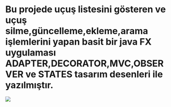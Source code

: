 <h1>
Bu projede uçuş listesini gösteren ve uçuş silme,güncelleme,ekleme,arama işlemlerini yapan 
basit bir java FX uygulaması ADAPTER,DECORATOR,MVC,OBSERVER ve STATES tasarım desenleri ile yazılmıştır.</h1>

<img src="https://ujcprw.am.files.1drv.com/y4mGTsAvxzlqjUpWESnRpf7uA68Fvodh_cntqw5_ba-ihqkX4UNA-W1NkvkgwUT-XGN8c685hHrqfJGN2jPZpQidlbCZOxcP0zihCQZDtUfWbH86Oygt9kXHBv2mpp8_RujZtoOZrV7qRsUqv6SyZpjDuZTKWo3JYHoZL3aUVz4uOwL3AFvXH-f5F-mIHAACa0cixcVVKBgq6cZkqPWaKdhzg?width=735&height=552&cropmode=none"></img>
